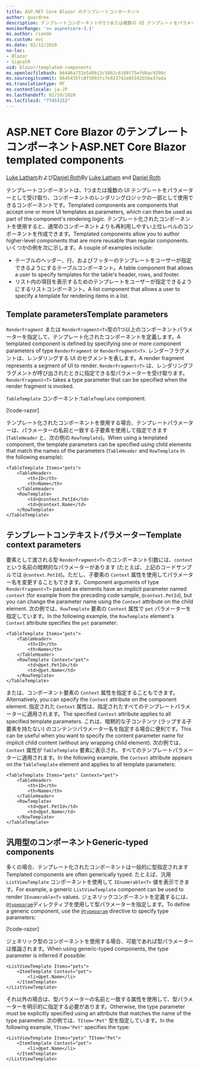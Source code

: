 ```yaml
---
title: ASP.NET Core Blazor のテンプレートコンポーネント
author: guardrex
description: テンプレートコンポーネントが1つまたは複数の UI テンプレートをパラメーターとして受け取ることができるようにする方法について説明します。これは、コンポーネントのレンダリングロジックの一部として使用できます。
monikerRange: '>= aspnetcore-3.1'
ms.author: riande
ms.custom: mvc
ms.date: 02/12/2020
no-loc:
- Blazor
- SignalR
uid: blazor/templated-components
ms.openlocfilehash: b64d6a731e540b13c50b2c6108f75efd0ac9290c
ms.sourcegitcommit: 6645435fc8f5092fc7e923742e85592b56e37ada
ms.translationtype: MT
ms.contentlocale: ja-JP
ms.lasthandoff: 02/19/2020
ms.locfileid: "77453152"
---
```

# <a name="aspnet-core-opno-locblazor-templated-components"></a><span data-ttu-id="3f973-103">ASP.NET Core Blazor のテンプレートコンポーネント</span><span class="sxs-lookup"><span data-stu-id="3f973-103">ASP.NET Core Blazor templated components</span></span>

<span data-ttu-id="3f973-104">[Luke Latham](https://github.com/guardrex)および[Daniel Roth](https://github.com/danroth27)</span><span class="sxs-lookup"><span data-stu-id="3f973-104">By [Luke Latham](https://github.com/guardrex) and [Daniel Roth](https://github.com/danroth27)</span></span>

<span data-ttu-id="3f973-105">テンプレートコンポーネントは、1つまたは複数の UI テンプレートをパラメーターとして受け取り、コンポーネントのレンダリングロジックの一部として使用できるコンポーネントです。</span><span class="sxs-lookup"><span data-stu-id="3f973-105">Templated components are components that accept one or more UI templates as parameters, which can then be used as part of the component's rendering logic.</span></span> <span data-ttu-id="3f973-106">テンプレート化されたコンポーネントを使用すると、通常のコンポーネントよりも再利用しやすい上位レベルのコンポーネントを作成できます。</span><span class="sxs-lookup"><span data-stu-id="3f973-106">Templated components allow you to author higher-level components that are more reusable than regular components.</span></span> <span data-ttu-id="3f973-107">いくつかの例を次に示します。</span><span class="sxs-lookup"><span data-stu-id="3f973-107">A couple of examples include:</span></span>

* <span data-ttu-id="3f973-108">テーブルのヘッダー、行、およびフッターのテンプレートをユーザーが指定できるようにするテーブルコンポーネント。</span><span class="sxs-lookup"><span data-stu-id="3f973-108">A table component that allows a user to specify templates for the table's header, rows, and footer.</span></span>
* <span data-ttu-id="3f973-109">リスト内の項目を表示するためのテンプレートをユーザーが指定できるようにするリストコンポーネント。</span><span class="sxs-lookup"><span data-stu-id="3f973-109">A list component that allows a user to specify a template for rendering items in a list.</span></span>

## <a name="template-parameters"></a><span data-ttu-id="3f973-110">Template parameters</span><span class="sxs-lookup"><span data-stu-id="3f973-110">Template parameters</span></span>

<span data-ttu-id="3f973-111">`RenderFragment` または `RenderFragment<T>`型の1つ以上のコンポーネントパラメーターを指定して、テンプレート化されたコンポーネントを定義します。</span><span class="sxs-lookup"><span data-stu-id="3f973-111">A templated component is defined by specifying one or more component parameters of type `RenderFragment` or `RenderFragment<T>`.</span></span> <span data-ttu-id="3f973-112">レンダーフラグメントは、レンダリングする UI のセグメントを表します。</span><span class="sxs-lookup"><span data-stu-id="3f973-112">A render fragment represents a segment of UI to render.</span></span> <span data-ttu-id="3f973-113">`RenderFragment<T>` は、レンダリングフラグメントが呼び出されたときに指定できる型パラメーターを受け取ります。</span><span class="sxs-lookup"><span data-stu-id="3f973-113">`RenderFragment<T>` takes a type parameter that can be specified when the render fragment is invoked.</span></span>

<span data-ttu-id="3f973-114">`TableTemplate` コンポーネント:</span><span class="sxs-lookup"><span data-stu-id="3f973-114">`TableTemplate` component:</span></span>

[!code-razor[](common/samples/3.x/BlazorWebAssemblySample/Components/TableTemplate.razor)]

<span data-ttu-id="3f973-115">テンプレート化されたコンポーネントを使用する場合、テンプレートパラメーターは、パラメーターの名前と一致する子要素を使用して指定できます (`TableHeader` と、次の例の `RowTemplate`)。</span><span class="sxs-lookup"><span data-stu-id="3f973-115">When using a templated component, the template parameters can be specified using child elements that match the names of the parameters (`TableHeader` and `RowTemplate` in the following example):</span></span>

```razor
<TableTemplate Items="pets">
    <TableHeader>
        <th>ID</th>
        <th>Name</th>
    </TableHeader>
    <RowTemplate>
        <td>@context.PetId</td>
        <td>@context.Name</td>
    </RowTemplate>
</TableTemplate>
```

## <a name="template-context-parameters"></a><span data-ttu-id="3f973-116">テンプレートコンテキストパラメーター</span><span class="sxs-lookup"><span data-stu-id="3f973-116">Template context parameters</span></span>

<span data-ttu-id="3f973-117">要素として渡される型 `RenderFragment<T>` のコンポーネント引数には、`context` という名前の暗黙的なパラメーターがあります (たとえば、上記のコードサンプルでは `@context.PetId`)。ただし、子要素の `Context` 属性を使用してパラメーター名を変更することもできます。</span><span class="sxs-lookup"><span data-stu-id="3f973-117">Component arguments of type `RenderFragment<T>` passed as elements have an implicit parameter named `context` (for example from the preceding code sample, `@context.PetId`), but you can change the parameter name using the `Context` attribute on the child element.</span></span> <span data-ttu-id="3f973-118">次の例では、`RowTemplate` 要素の `Context` 属性で `pet` パラメーターを指定しています。</span><span class="sxs-lookup"><span data-stu-id="3f973-118">In the following example, the `RowTemplate` element's `Context` attribute specifies the `pet` parameter:</span></span>

```razor
<TableTemplate Items="pets">
    <TableHeader>
        <th>ID</th>
        <th>Name</th>
    </TableHeader>
    <RowTemplate Context="pet">
        <td>@pet.PetId</td>
        <td>@pet.Name</td>
    </RowTemplate>
</TableTemplate>
```

<span data-ttu-id="3f973-119">または、コンポーネント要素の `Context` 属性を指定することもできます。</span><span class="sxs-lookup"><span data-stu-id="3f973-119">Alternatively, you can specify the `Context` attribute on the component element.</span></span> <span data-ttu-id="3f973-120">指定された `Context` 属性は、指定されたすべてのテンプレートパラメーターに適用されます。</span><span class="sxs-lookup"><span data-stu-id="3f973-120">The specified `Context` attribute applies to all specified template parameters.</span></span> <span data-ttu-id="3f973-121">これは、暗黙的な子コンテンツ (ラップする子要素を持たない) のコンテンツパラメーター名を指定する場合に便利です。</span><span class="sxs-lookup"><span data-stu-id="3f973-121">This can be useful when you want to specify the content parameter name for implicit child content (without any wrapping child element).</span></span> <span data-ttu-id="3f973-122">次の例では、`Context` 属性が `TableTemplate` 要素に表示され、すべてのテンプレートパラメーターに適用されます。</span><span class="sxs-lookup"><span data-stu-id="3f973-122">In the following example, the `Context` attribute appears on the `TableTemplate` element and applies to all template parameters:</span></span>

```razor
<TableTemplate Items="pets" Context="pet">
    <TableHeader>
        <th>ID</th>
        <th>Name</th>
    </TableHeader>
    <RowTemplate>
        <td>@pet.PetId</td>
        <td>@pet.Name</td>
    </RowTemplate>
</TableTemplate>
```

## <a name="generic-typed-components"></a><span data-ttu-id="3f973-123">汎用型のコンポーネント</span><span class="sxs-lookup"><span data-stu-id="3f973-123">Generic-typed components</span></span>

<span data-ttu-id="3f973-124">多くの場合、テンプレート化されたコンポーネントは一般的に型指定されます</span><span class="sxs-lookup"><span data-stu-id="3f973-124">Templated components are often generically typed.</span></span> <span data-ttu-id="3f973-125">たとえば、汎用 `ListViewTemplate` コンポーネントを使用して `IEnumerable<T>` 値を表示できます。</span><span class="sxs-lookup"><span data-stu-id="3f973-125">For example, a generic `ListViewTemplate` component can be used to render `IEnumerable<T>` values.</span></span> <span data-ttu-id="3f973-126">ジェネリックコンポーネントを定義するには、 [`@typeparam`](xref:mvc/views/razor#typeparam)ディレクティブを使用して型パラメーターを指定します。</span><span class="sxs-lookup"><span data-stu-id="3f973-126">To define a generic component, use the [`@typeparam`](xref:mvc/views/razor#typeparam) directive to specify type parameters:</span></span>

[!code-razor[](common/samples/3.x/BlazorWebAssemblySample/Components/ListViewTemplate.razor)]

<span data-ttu-id="3f973-127">ジェネリック型のコンポーネントを使用する場合、可能であれば型パラメーターは推論されます。</span><span class="sxs-lookup"><span data-stu-id="3f973-127">When using generic-typed components, the type parameter is inferred if possible:</span></span>

```razor
<ListViewTemplate Items="pets">
    <ItemTemplate Context="pet">
        <li>@pet.Name</li>
    </ItemTemplate>
</ListViewTemplate>
```

<span data-ttu-id="3f973-128">それ以外の場合は、型パラメーターの名前と一致する属性を使用して、型パラメーターを明示的に指定する必要があります。</span><span class="sxs-lookup"><span data-stu-id="3f973-128">Otherwise, the type parameter must be explicitly specified using an attribute that matches the name of the type parameter.</span></span> <span data-ttu-id="3f973-129">次の例では、`TItem="Pet"` 型を指定しています。</span><span class="sxs-lookup"><span data-stu-id="3f973-129">In the following example, `TItem="Pet"` specifies the type:</span></span>

```razor
<ListViewTemplate Items="pets" TItem="Pet">
    <ItemTemplate Context="pet">
        <li>@pet.Name</li>
    </ItemTemplate>
</ListViewTemplate>
```
